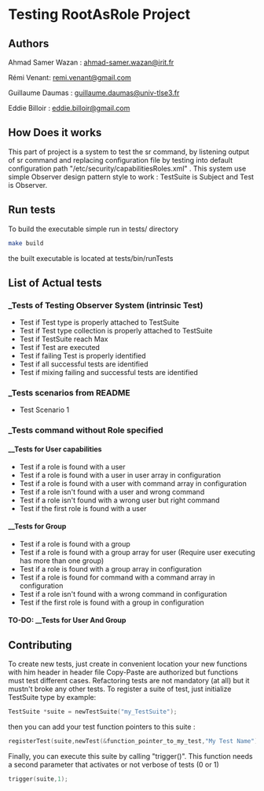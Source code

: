 # Testing RootAsRole Project

## Authors

Ahmad Samer Wazan : ahmad-samer.wazan@irit.fr

Rémi Venant: remi.venant@gmail.com

Guillaume Daumas : guillaume.daumas@univ-tlse3.fr

Eddie Billoir : eddie.billoir@gmail.com

## How Does it works

This part of project is a system to test the sr command, by listening output of sr command and replacing configuration file by testing into default configuration path "/etc/security/capabilitiesRoles.xml" .
This system use simple Observer design pattern style to work : TestSuite is Subject and Test is Observer.

## Run tests

To build the executable simple run in tests/ directory

```Bash
make build
```

the built executable is located at tests/bin/runTests

## List of Actual tests

### _Tests of Testing Observer System (intrinsic Test)

* Test if Test type is properly attached to TestSuite
* Test if Test type collection is properly attached to TestSuite
* Test if TestSuite reach Max
* Test if Test are executed
* Test if failing Test is properly identified
* Test if all successful tests are identified
* Test if mixing failing and successful tests are identified

### _Tests scenarios from README

* Test Scenario 1

### _Tests command without Role specified

#### __Tests for User capabilities

* Test if a role is found with a user
* Test if a role is found with a user in user array in configuration
* Test if a role is found with a user with command array in configuration
* Test if a role isn't found with a user and wrong command
* Test if a role isn't found with a wrong user but right command
* Test if the first role is found with a user

#### __Tests for Group

* Test if a role is found with a group
* Test if a role is found with a group array for user (Require user executing has more than one group)
* Test if a role is found with a group array in configuration
* Test if a role is found for command with a command array in configuration
* Test if a role isn't found with a wrong command in configuration
* Test if the first role is found with a group in configuration

#### TO-DO: __Tests for User And Group

## Contributing

To create new tests, just create in convenient location your new functions with him header in header file
Copy-Paste are authorized but functions must test different cases. Refactoring tests are not mandatory (at all) but it mustn't broke any other tests.
To register a suite of test, just initialize TestSuite type
by example:

```C
TestSuite *suite = newTestSuite("my_TestSuite");
```

then you can add your test function pointers to this suite :

```C
registerTest(suite,newTest(&function_pointer_to_my_test,"My Test Name"));
```

Finally, you can execute this suite by calling "trigger()". This function needs a second parameter that activates or not verbose of tests (0 or 1)

```C
trigger(suite,1);
```